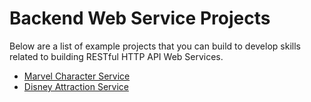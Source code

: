 # Backend Web Service Projects
Below are a list of example projects that you can build to develop skills related to building RESTful HTTP API Web Services.

- [Marvel Character Service](https://github.com/cnowacek/backend-projects/tree/master/marvel-characters)
- [Disney Attraction Service](https://github.com/cnowacek/backend-projects/tree/master/disney-attractions)
